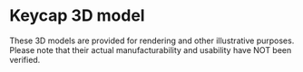 # Keycap 3D model

These 3D models are provided for rendering and other illustrative purposes.
Please note that their actual manufacturability and usability have NOT been verified.
